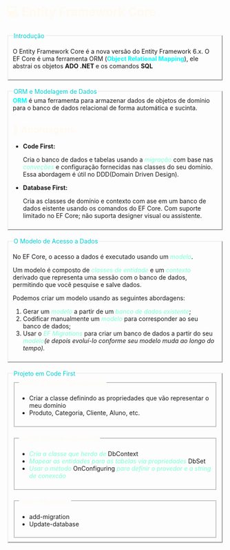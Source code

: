 <h1 style="color: #FFFAF0"> 💻 Entity Framework Core </h1>

<div>
<fieldset style="border-style: outset">
    <legend  style="color: #00CED1">Introdução</legend>
    <p>O Entity Framework Core é a nova versão do Entity Framework 6.x.
        O EF Core é uma ferramenta ORM (<strong style="color: #00FFFF">Object Relational Mapping</strong>), ele abstrai os objetos <strong> ADO .NET </strong> e os comandos <strong>SQL</strong>
    </p>
</fieldset>
</div><br>

<div>
    <fieldset  style="border-style: outset">
        <legend style="color: #00CED1">ORM e Modelagem de Dados</legend>
        <strong style="color: #00FFFF">ORM</strong> é uma ferramenta para armazenar dados de objetos de domínio para o banco de dados relacional de forma automática e sucinta.
        <h2 style="color: #FFFAF0"> 🧩 Abordagens</h2>
        <ul>
            <li><strong>Code First:</strong></li>
            <p>
                Cria o banco de dados e tabelas usando a <i style="color: #7FFFD4">migração</i> com base nas <i style="color: #7FFFD4">conveções</i> e configuração fornecidas nas classes do seu domínio.
                Essa abordagem é útil no DDD(Domain Driven Design).
            </p>
            <li><strong>Database First:</strong></li>
            <p>
                Cria as classes de domínio e contexto com ase em um banco de dados eistente
                usando os comandos do EF Core.
                Com suporte limitado no EF Core; não suporta designer visual ou assistente.
            </p>
        </ul>
    </fieldset>
</div><br>

<div>
    <fieldset  style="border-style: outset">
        <legend  style="color: #00CED1"> O Modelo de Acesso a Dados</legend>
        <div>
        <p>
            No EF Core, o acesso a dados é executado usando um <i style="color: #7FFFD4">modelo</i>.
        </p>
        <p>
            Um modelo é composto de <i style="color: #7FFFD4">classes de entidade</i> e um <i style="color: #7FFFD4">contexto</i> derivado que representa uma sessão com o banco de dados, permitindo que você pesquise e salve dados.
        </p>
        </div>
        <session>
            <p>Podemos criar um modelo usando as seguintes abordagens:</p>
            <ol>
                <li>
                    Gerar um <i style="color: #7FFFD4">modelo</i> a partir de um <i style="color: #7FFFD4">banco de dados existente</i>;
                </li>
                <li>
                    Codificar manualmente um <i style="color: #7FFFD4">modelo</i> para corresponder ao seu banco de dados;
                </li>
                <li>
                    Usar o <i style="color: #7FFFD4">EF Migrations</i> para criar um banco de dados a partir do seu <i style="color: #7FFFD4">modelo</i><em>(e depois evoluí-lo conforme seu modelo muda ao longo do tempo).</em>
                </li>
            </ol>
        </session>
    </fieldset>
</div>
<br>

<div>
    <fieldset style="border-style: outset">
        <legend  style="color: #00CED1">Projeto em Code First</legend>
    <fieldset>
        <legend style="color: #FFFAF0">Definir o modelo de entidades</legend>
        <ul>
        <li> Criar a classe definindo as propriedades que vão representar o meu domínio</li>
        <li> Produto, Categoria, Cliente, Aluno, etc.</li>
        </ul>
    </fieldset>
    <br>
    <fieldset>
        <legend style="color: #FFFAF0">Definir a classe de contexto</legend>
        <ul>
        <li> <i style="color: #7FFFD4">Cria a classe que herda de</i> DbContext</li>
        <li> <i style="color: #7FFFD4">Mapear as entidades para as tabelas via propriedades</i> DbSet</li>
        <li><i style="color: #7FFFD4"> Usar o método</i> OnConfiguring<i style="color: #7FFFD4"> para definir o provedor e a string de conexcão</i></li>
        </ul>
    </fieldset>
    <br>
    <fieldset>
        <legend style="color: #FFFAF0">Usar o Migrations</legend>
        <ul>
        <li> add-migration</li>
        <li> Update-database</li>
        </ul>
    </fieldset>
    </fieldset>
</div>